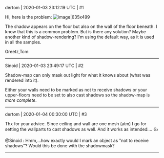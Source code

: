 dertom | 2020-01-03 23:12:19 UTC | #1

Hi, here is the problem:
![image|635x499](upload://6J8xe8qcK67yrANEu2H1FgT4879.jpeg) 

The shadow appears on the floor but also on the wall of the floor beneath. I know that this is a common problem. But is there any solution? Maybe another kind of shadow-rendering? I'm using the default way, as it is used in all the samples.

Greetz,Tom

-------------------------

Sinoid | 2020-01-03 23:49:17 UTC | #2

Shadow-map can only mask out light for what it knows about (what was rendered into it).

Either your walls need to be marked as not to receive shadows or your upper-floors need to be set to also cast shadows so the shadow-map is *more complete*.

-------------------------

dertom | 2020-01-04 00:30:00 UTC | #3

Thx for your advice. Since ceiling and wall are one mesh (atm) I go for setting the wallparts to cast shadows as well. And it works as intended.... :+1:

@Sinoid : Hmm,...how exactly would I mark an object as "not to receive shadows"? Would this be done with the shadowmask?

-------------------------

